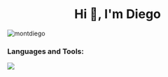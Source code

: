 <h1 align="center">Hi 👋, I'm Diego</h1>

<p align="left"> <img src="https://komarev.com/ghpvc/?username=montdiego&label=Profile%20views&color=0e75b6&style=flat" alt="montdiego" /> </p>

<p align="left">
</p>

<h3 align="left">Languages and Tools:</h3>
<p align="left"> 
  <img src="https://skillicons.dev/icons?i=cpp,javascript,python,html,css,tailwind,nextjs,nodejs,mongodb,mysql,docker,bash,arduino,linux,git"><br>
</p>
